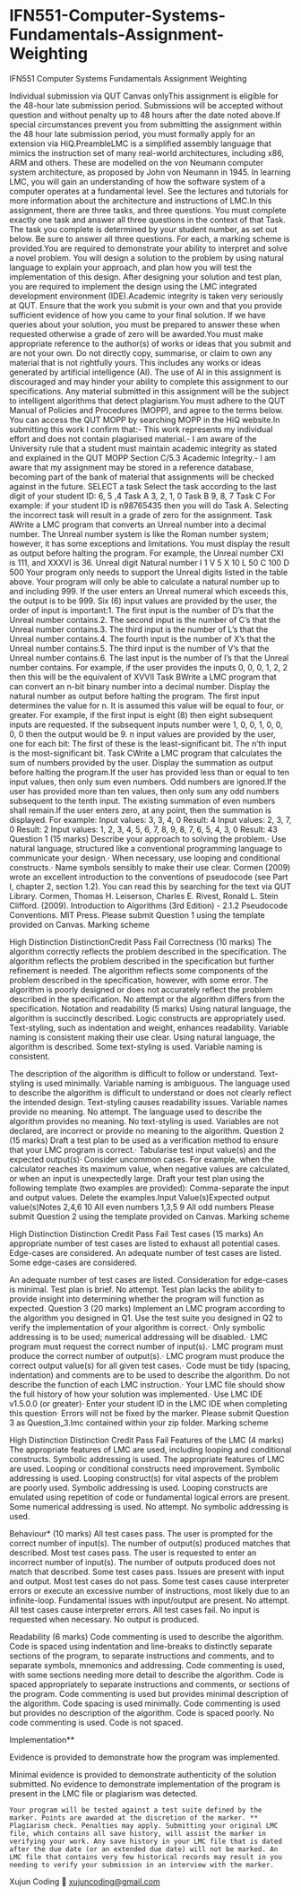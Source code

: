 # IFN551-Computer-Systems-Fundamentals-Assignment-Weighting
IFN551 Computer Systems Fundamentals Assignment Weighting


Individual submission via QUT Canvas onlyThis assignment is eligible for the 48-hour late submission period. Submissions will be accepted without question and without penalty up to 48 hours after the date noted above.If special circumstances prevent you from submitting the assignment within the 48 hour late submission period, you must formally apply for an extension via HiQ.PreambleLMC is a simplified assembly language that mimics the instruction set of many real-world architectures, including x86, ARM and others. These are modelled on the von Neumann computer system architecture, as proposed by John von Neumann in 1945. In learning LMC, you will gain an understanding of how the software system of a computer operates at a fundamental level. See the lectures and tutorials for more information about the architecture and instructions of LMC.In this assignment, there are three tasks, and three questions. You must complete exactly one task and answer all three questions in the context of that Task. The task you complete is determined by your student number, as set out below. Be sure to answer all three questions. For each, a marking scheme is provided.You are required to demonstrate your ability to interpret and solve a novel problem. You will design a solution to the problem by using natural language to explain your approach, and plan how you will test the implementation of this design. After designing your solution and test plan, you are required to implement the design using the LMC integrated development environment (IDE).Academic integrity is taken very seriously at QUT. Ensure that the work you submit is your own and that you provide sufficient evidence of how you came to your final solution. If we have queries about your solution, you must be prepared to answer these when requested otherwise a grade of zero will be awarded.You must make appropriate reference to the author(s) of works or ideas that you submit and are not your own. Do not directly copy, summarise, or claim to own any material that is not rightfully yours. This includes any works or ideas generated by artificial intelligence (AI). The use of AI in this assignment is discouraged and may hinder your ability to complete this assignment to our specifications. Any material submitted in this assignment will be the subject to intelligent algorithms that detect plagiarism.You must adhere to the QUT Manual of Policies and Procedures (MOPP), and agree to the terms below. You can access the QUT MOPP by searching MOPP in the HiQ website.In submitting this work I confirm that:- This work represents my individual effort and does not contain plagiarised material.- I am aware of the University rule that a student must maintain academic integrity as stated and explained in the QUT MOPP Section C/5.3 Academic Integrity.- I am aware that my assignment may be stored in a reference database, becoming part of the bank of material that assignments will be checked against in the future. SELECT a task Select the task according to the last digit of your student ID: 6, 5 ,4 Task A 3, 2, 1, 0 Task B 9, 8, 7 Task C For example: if your student ID is n98765435 then you will do Task A. Selecting the incorrect task will result in a grade of zero for the assignment. Task AWrite a LMC program that converts an Unreal number into a decimal number. The Unreal number system is like the Roman number system; however, it has some exceptions and limitations. You must display the result as output before halting the program. For example, the Unreal number CXI is 111, and XXXVI is 36. Unreal digit Natural number I 1 V 5 X 10 L 50 C 100 D 500 Your program only needs to support the Unreal digits listed in the table above. Your program will only be able to calculate a natural number up to and including 999. If the user enters an Unreal numeral which exceeds this, the output is to be 999. Six (6) input values are provided by the user, the order of input is important:1. The first input is the number of D’s that the Unreal number contains.2. The second input is the number of C’s that the Unreal number contains.3. The third input is the number of L’s that the Unreal number contains.4. The fourth input is the number of X’s that the Unreal number contains.5. The third input is the number of V’s that the Unreal number contains.6. The last input is the number of I’s that the Unreal number contains. For example, if the user provides the inputs 0, 0, 0, 1, 2, 2 then this will be the equivalent of XVVII Task BWrite a LMC program that can convert an n-bit binary number into a decimal number. Display the natural number as output before halting the program. The first input determines the value for n. It is assumed this value will be equal to four, or greater. For example, if the first input is eight (8) then eight subsequent inputs are requested. If the subsequent inputs number were 1, 0, 0, 1, 0, 0, 0, 0 then the output would be 9. n input values are provided by the user, one for each bit: The first of these is the least-significant bit. The n’th input is the most-significant bit. Task CWrite a LMC program that calculates the sum of numbers provided by the user. Display the summation as output before halting the program.If the user has provided less than or equal to ten input values, then only sum even numbers. Odd numbers are ignored.If the user has provided more than ten values, then only sum any odd numbers subsequent to the tenth input. The existing summation of even numbers shall remain.If the user enters zero, at any point, then the summation is displayed. For example: Input values: 3, 3, 4, 0 Result: 4 Input values: 2, 3, 7, 0 Result: 2 Input values: 1, 2, 3, 4, 5, 6, 7, 8, 9, 8, 7, 6, 5, 4, 3, 0 Result: 43 Question 1 (15 marks) Describe your approach to solving the problem.· Use natural language, structured like a conventional programming language to communicate your design.· When necessary, use looping and conditional constructs.· Name symbols sensibly to make their use clear. Cormen (2009) wrote an excellent introduction to the conventions of pseudocode (see Part I, chapter 2, section 1.2). You can read this by searching for the text via QUT Library. Cormen, Thomas H. Leiserson, Charles E. Rivest, Ronald L. Stein Clifford. (2009). Introduction to Algorithms (3rd Edition) - 2.1.2 Pseudocode Conventions. MIT Press. Please submit Question 1 using the template provided on Canvas. Marking scheme

High Distinction DistinctionCredit Pass Fail Correctness (10 marks) The algorithm correctly reflects the problem described in the specification. The algorithm reflects the problem described in the specification but further refinement is needed. The algorithm reflects some components of the problem described in the specification, however, with some error. The algorithm is poorly designed or does not accurately reflect the problem described in the specification. No attempt or the algorithm differs from the specification. Notation and readability (5 marks) Using natural language, the algorithm is succinctly described. Logic constructs are appropriately used. Text-styling, such as indentation and weight, enhances readability.
Variable naming is consistent making their use clear. Using natural language, the algorithm is described. Some text-styling is used. Variable naming is consistent.

The description of the algorithm is difficult to follow or understand. Text-styling is used minimally. Variable naming is ambiguous. The language used to describe the algorithm is difficult to understand or does not clearly reflect the intended design. Text-styling causes readability issues. Variable names provide no meaning. No attempt. The language used to describe the algorithm provides no meaning. No text-styling is used. Variables are not declared, are incorrect or provide no meaning to the algorithm. Question 2 (15 marks) Draft a test plan to be used as a verification method to ensure that your LMC program is correct.· Tabularise test input value(s) and the expected output(s)· Consider uncommon cases. For example, when the calculator reaches its maximum value, when negative values are calculated, or when an input is unexpectedly large. Draft your test plan using the following template (two examples are provided): Comma-separate the input and output values. Delete the examples.Input Value(s)Expected output value(s)Notes 2,4,6 10 All even numbers 1,3,5 9 All odd numbers Please submit Question 2 using the template provided on Canvas. Marking scheme

High Distinction Distinction Credit Pass Fail Test cases (15 marks) An appropriate number of test cases are listed to exhaust all potential cases. Edge-cases are considered. An adequate number of test cases are listed. Some edge-cases are considered.

An adequate number of test cases are listed. Consideration for edge-cases is minimal. Test plan is brief. No attempt. Test plan lacks the ability to provide insight into determining whether the program will function as expected. Question 3 (20 marks) Implement an LMC program according to the algorithm you designed in Q1. Use the test suite you designed in Q2 to verify the implementation of your algorithm is correct.· Only symbolic addressing is to be used; numerical addressing will be disabled.· LMC program must request the correct number of input(s).· LMC program must produce the correct number of output(s).· LMC program must produce the correct output value(s) for all given test cases.· Code must be tidy (spacing, indentation) and comments are to be used to describe the algorithm. Do not describe the function of each LMC instruction.· Your LMC file should show the full history of how your solution was implemented.· Use LMC IDE v1.5.0.0 (or greater)· Enter your student ID in the LMC IDE when completing this question· Errors will not be fixed by the marker. Please submit Question 3 as Question_3.lmc contained within your zip folder. Marking scheme

High Distinction Distinction Credit Pass Fail Features of the LMC (4 marks) The appropriate features of LMC are used, including looping and conditional constructs. Symbolic addressing is used. The appropriate features of LMC are used. Looping or conditional constructs need improvement. Symbolic addressing is used. Looping construct(s) for vital aspects of the problem are poorly used. Symbolic addressing is used. Looping constructs are emulated using repetition of code or fundamental logical errors are present. Some numerical addressing is used. No attempt. No symbolic addressing is used.

Behaviour* (10 marks) All test cases pass. The user is prompted for the correct number of input(s). The number of output(s) produced matches that described. Most test cases pass. The user is requested to enter an incorrect number of input(s). The number of outputs produced does not match that described. Some test cases pass. Issues are present with input and output. Most test cases do not pass. Some test cases cause interpreter errors or execute an excessive number of instructions, most likely due to an infinite-loop. Fundamental issues with input/output are present. No attempt. All test cases cause interpreter errors. All test cases fail. No input is requested when necessary. No output is produced.

Readability (6 marks) Code commenting is used to describe the algorithm. Code is spaced using indentation and line-breaks to distinctly separate sections of the program, to separate instructions and comments, and to separate symbols, mnemonics and addressing. Code commenting is used, with some sections needing more detail to describe the algorithm. Code is spaced appropriately to separate instructions and comments, or sections of the program. Code commenting is used but provides minimal description of the algorithm. Code spacing is used minimally. Code commenting is used but provides no description of the algorithm. Code is spaced poorly. No code commenting is used. Code is not spaced.

Implementation**

Evidence is provided to demonstrate how the program was implemented.

Minimal evidence is provided to demonstrate authenticity of the solution submitted. No evidence to demonstrate implementation of the program is present in the LMC file or plagiarism was detected.

    Your program will be tested against a test suite defined by the marker. Points are awarded at the discretion of the marker. ** Plagiarism check. Penalties may apply. Submitting your original LMC file, which contains all save history, will assist the marker in verifying your work. Any save history in your LMC file that is dated after the due date (or an extended due date) will not be marked. An LMC file that contains very few historical records may result in you needing to verify your submission in an interview with the marker.

Xujun Coding 📧 xujuncoding@gmail.com
